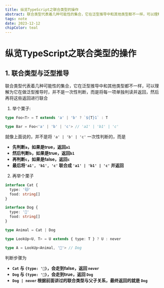 ```yaml
---
title: 纵览TypeScript之联合类型的操作
abstract: 联合类型代表着几种可能性的集合，它在泛型推导中和其他类型都不一样，可以理解为它在做泛型推导时，并不是一次性判断，而是将每一项单独判读并返回，然后再将这些返回进行联合。
tags: note
date: 2023-12-12
chipColor: teal
---
```


# 纵览TypeScript之联合类型的操作

## 1. 联合类型与泛型推导

联合类型代表着几种可能性的集合，它在泛型推导中和其他类型都不一样，可以理解为它在做泛型推导时，并不是一次性判断，而是将每一项单独判读并返回，然后再将这些返回进行联合

1. 举个栗子:

```ts
type Foo<T> = T extends 'a' | 'b' ? `${T}1` : T

type Bar = Foo<'a' | 'b' | 'c'> // 'a1' | 'b1' | 'c'
```

就像上面说的，并不是将 `'a' | 'b' | 'c'` 一次性判断的，而是

- **先判断`a`，如果是true，返回`a1`**
- **然后判断`b`，如果是true，返回`b1`**
- **再判断`c`，如果是false，返回`c`**
- **最后将`'a1', 'b1', 'c'` 联合成 `'a1' | 'b1' | 'c'` 并返回**

2. 再举个栗子

```ts
interface Cat {
  type: '🐱'
  food: string[]
}

interface Dog {
  type: '🐶'
  food: string[]
}

type Animal = Cat | Dog

type LookUp<U, T> = U extends { type: T } ? U : never

type A = LookUp<Animal, '🐶'> // Dog
```

判断步骤为

- **`Cat` 与 `{type: '🐶}`，会走到false，返回 `never`**
- **`Dog` 与 `{type: '🐶}`，会走到true，返回 `Dog`**
- **`Dog | never` 根据前面讲过的联合类型与父子关系，最终返回的就是 `Dog`**
